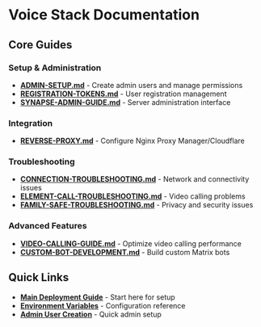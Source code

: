 # Voice Stack Documentation

## Core Guides

### Setup & Administration
- **[ADMIN-SETUP.md](ADMIN-SETUP.md)** - Create admin users and manage permissions
- **[REGISTRATION-TOKENS.md](REGISTRATION-TOKENS.md)** - User registration management
- **[SYNAPSE-ADMIN-GUIDE.md](SYNAPSE-ADMIN-GUIDE.md)** - Server administration interface

### Integration
- **[REVERSE-PROXY.md](REVERSE-PROXY.md)** - Configure Nginx Proxy Manager/Cloudflare

### Troubleshooting
- **[CONNECTION-TROUBLESHOOTING.md](CONNECTION-TROUBLESHOOTING.md)** - Network and connectivity issues
- **[ELEMENT-CALL-TROUBLESHOOTING.md](ELEMENT-CALL-TROUBLESHOOTING.md)** - Video calling problems
- **[FAMILY-SAFE-TROUBLESHOOTING.md](FAMILY-SAFE-TROUBLESHOOTING.md)** - Privacy and security issues

### Advanced Features
- **[VIDEO-CALLING-GUIDE.md](VIDEO-CALLING-GUIDE.md)** - Optimize video calling performance
- **[CUSTOM-BOT-DEVELOPMENT.md](CUSTOM-BOT-DEVELOPMENT.md)** - Build custom Matrix bots

## Quick Links
- **[Main Deployment Guide](../DEPLOY.md)** - Start here for setup
- **[Environment Variables](../.env.example)** - Configuration reference
- **[Admin User Creation](../create-admin-user.txt)** - Quick admin setup